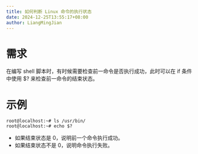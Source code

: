 ```yaml
---
title: 如何判断 Linux 命令的执行状态
date: 2024-12-25T13:55:17+08:00
author: LiangMingJian
---
```


# 需求

在编写 shell 脚本时，有时候需要检查前一命令是否执行成功，此时可以在 if 条件中使用 $? 来检查前一命令的结束状态。

# 示例

```
root@localhost:~# ls /usr/bin/
root@localhost:~# echo $?
```

- 如果结束状态是 0，说明前一个命令执行成功。
- 如果结束状态不是 0，说明命令执行失败。
